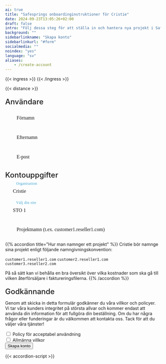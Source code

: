 ```yaml
---
ai: true
title: "Safesprings onboardinginstruktioner för Cristie"
date: 2024-09-23T13:05:26+02:00
draft: false
intro: "Följ dessa steg för att ställa in och hantera nya projekt i Safesprings S3-tjänst. Korrekt namngivning av projekt och hantering av autentiseringsuppgifter säkerställer smidig fakturering och enkelt samarbete med återförsäljare."
background: ""
sidebarlinkname: "Skapa konto"
sidebarlinkurl: "#form"
socialmedia: ""
noindex: "yes"
language: "sv"
aliases:
    - /create-account
---
```

<link rel="stylesheet" href="https://cdn.jsdelivr.net/npm/@material/checkbox/dist/mdc.checkbox.min.css">
<link rel="stylesheet" href="https://cdn.jsdelivr.net/npm/@material/form-field/dist/mdc.form-field.min.css">
<link rel="stylesheet" href="https://cdn.jsdelivr.net/npm/@material/button/dist/mdc.button.min.css">

{{< ingress >}}
{{< /ingress >}}

{{< distance >}}

<style>
    /* Formulärcontainer */
    form {
        width: min(100%, 500px);
    }

    /* Rubriker */
    h2 {
        font-size: 1.5rem;
        font-weight: 500;
        margin-top: 20px;
        margin-bottom: 10px;
    }

    /* Textfält och andra inputfält */
    .form-field {
        position: relative;
        margin-bottom: 15px;
    }

    .form-field label {
        position: absolute;
        top: 50%;
        transform: translateY(-50%);
        left: 25px;
        pointer-events: none;
        font-size: 16px;
        font-weight: 400;
        transition: all 0.2s ease;
        background-color: transparent;
        padding: 0 8px;
        margin: 0 -8px;
        font-family: 'Montserrat';
        line-height: 16px;
        color: var(--middle-blue-color);
    }

    .form-field input[type="text"],
    .form-field input[type="email"],
    .form-field input[type="tel"],
    .form-field select {
        width: 100%;
        line-height: 16px;
        padding: 10px;
        border: solid 0.5px var(--main-color);
        border-radius: 100px;
        box-sizing: border-box;
        font-size: 16px;
        color: var(--main-color);
        padding: 15px 25px;
        background-color: transparent;
        font-family: 'Montserrat';

    }

    .form-field input[type="text"]:focus,
    .form-field input[type="email"]:focus,
    .form-field input[type="tel"]:focus,
    .form-field select:focus {
        outline: none;
        box-shadow: none;
        border: solid 0.5px var(--main-color) !important;       
    }

    .form-field input[type="text"]:valid ~ label,
    .form-field input[type="email"]:valid ~ label,
    .form-field input[type="tel"]:valid ~ label,
    .form-field select:valid ~ label {
        transform: translateY(-205%);
        -webkit-transform: translateY(-205%);
        color: #3C9BCD;
        font: 400 12px/16px 'Hind';
        letter-spacing: 0.5px;
        background-color: #fafefe;
        border-radius: 100px;
    }


    .form-field input[type="text"]:focus ~ label,
    .form-field input[type="email"]:focus ~ label,
    .form-field input[type="tel"]:focus ~ label,
    .form-field select:focus ~ label {
        transform: translateY(-205%);
        -webkit-transform: translateY(-205%);
        color: #3C9BCD;
        font: 400 12px/16px 'Hind';
        letter-spacing: 0.5px;
        background-color: #fafefe;
        border-radius: 100px;
    }

    .form-field.invalid.has-content input {
        border-color: red;
    }

    .form-field.invalid.has-content label {
        transform: translateY(-205%);
        -webkit-transform: translateY(-205%);
        color: red;
        font: 400 12px/16px 'Hind';
        letter-spacing: 0.5px;
        background-color: #fafefe;
        border-radius: 100px;
    }


    select {
        appearance: none;
        -webkit-appearance: none;
        -moz-appearance: none;
    }

    .selection-icon {
        position: absolute;
        right: 11px;
        top: 8px;
        padding: 10px 9px 6px 9px;
        border-radius: 100px;
        background-color: var(--cloud-blue-color);
        color: var(--middle-blue-color);
        z-index: -2;
    }

    /* Checkboxar */
    .form-field label {
        display: block;
        margin-bottom: 10px;
    }

    .form-field input[type="checkbox"] {
        margin-right: 10px;
        transform: translateY(2px);
    }

    .form-field.has-content label {
        color: #3C9BCD;
        font: 400 12px/16px 'Hind';
        letter-spacing: 0.5px;
        background-color: #fafefe;
    }

    .form-field.has-content.invalid label {
        color: red;
        font: 400 12px/16px 'Hind';
        letter-spacing: 0.5px;
        background-color: #fafefe;
    }

</style>

<form id="up-form" name="form_9549u6488cf25775f4e62b6d09de546b45f5f" action="https://power.upsales.com/api/external/formSubmit" method="POST">
    <h2 id="form">Användare</h2>
    <p></p>
    <div class="column-two">
        <div class="form-field">
            <input type="text" id="firstname" name="Contact.firstname" required>
            <label for="name"><i class="fas fa-user"></i>&nbsp;&nbsp;&nbsp;Förnamn</label>
        </div>
        <div class="form-field">
            <input type="text" id="lastname" name="Contact.lastname" required>
            <label for="name"><i class="fas fa-user"></i>&nbsp;&nbsp;&nbsp;Efternamn</label>
        </div>
    </div>
    <div class="form-field">
        <input maxlength="512" type="email" placeholder="" pattern="^[a-zA-Z0-9.!#$%&amp;’*+\/=?^_`{|}~-]+@[a-zA-Z0-9-]+(?:\.[a-zA-Z0-9-]+){1,}$" title="Ange en giltig e-postadress" id="up-email-input" autocomplete="off" name="Contact.email" required="required">
        <label for="email"><i class="fas fa-envelope"></i>&nbsp;&nbsp;&nbsp;E-post</label>
    </div>
    <h2>Kontouppgifter</h2>
    <p></p>
    <div class="form-field">
        <input maxlength="512" type="text" placeholder="" id="up-client-name-input" name="Client.name" required="required" value="Cristie">
        <label for="organization"><i class="fas fa-briefcase"></i>&nbsp;&nbsp;&nbsp;Organisation</label>
    </div>
    <div class="form-field">
        <select id="site" name="Extra.1683706744635" required>
            <optgroup label="Publikt moln">
                <option value="STO 1">STO 1</option>
                <option value="STO 2">STO 2</option>
                <option value="OSL 1">OSL 1</option>
            </optgroup>
        </select>
        <label for="site"><i class="fas fa-cloud-check"></i>&nbsp;&nbsp;&nbsp;Välj din site</label><i class="fas fa-angle-down selection-icon"></i>
    </div>
    <div class="form-field">
        <input type="text" id="project" name="Extra.1683706799384" required placeholder="">
        <label for="project"><i class="fas fa-input-text"></i>&nbsp;&nbsp;&nbsp;Projektnamn (t.ex. customer1.reseller1.com)</label>
    </div>
{{% accordion title="Hur man namnger ett projekt" %}}
Cristie bör namnge sina projekt enligt följande namngivningskonvention:

`customer1.reseller1.com`
`customer2.reseller1.com`
`customer3.reseller2.com`

På så sätt kan vi behålla en bra översikt över vilka kostnader som ska gå till vilken återförsäljare i faktureringsfilerna.
{{% /accordion %}}
<h2>Godkännande</h2>
    <p>Genom att skicka in detta formulär godkänner du våra villkor och policyer. Vi tar våra kunders integritet på största allvar och kommer endast att använda din information för att fullgöra din beställning. Om du har några frågor eller funderingar är du välkommen att kontakta oss. Tack för att du väljer våra tjänster!</p>
    <div class="inputGroup">
        <input type="checkbox" name="accept-usage" id="accept-usage" required>
        <label for="accept-usage">
            Policy för acceptabel användning <a class="label-link" href="/documents/safespring-acceptable_use_policy.pdf" target="_blank"><i class="fa-solid fa-arrow-up-right-from-square"></i></a>
        </label>
    </div>
    <div class="inputGroup">
        <input type="checkbox" name="singleOptIn.qptjh8v9er" id="accept-terms" required>
        <label for="accept-terms"> 
        Allmänna villkor <a class="label-link" href="/documents/safespring-general_terms _and_conditions.pdf" target="_blank"><i class="fa-solid fa-arrow-up-right-from-square"></i></a>
    </label>
    </div>
    <!-- REQUIRED FIELDS -->
    <input type="hidden" name="formCid" value="9549">
    <input type="hidden" name="formId" value="9549u9137f829b062435d86812dd1f90c13f8">
    <input type="hidden" name="isFrame" value="false">
    <input type="text" value="" name="validation" style="display: none;">
    <!-- END OF REQUIRED FIELDS -->
    <button class="button pt-1 pb-1 mt-2 submit-button" id="checkBtn" type="submit">Skapa konto</button>
</form>
<script type="text/javascript">
    $(document).ready(function() {
        $('#checkBtn').click(function() {
            checked = $("input[type=checkbox]:checked").length;
            if (!checked) {
                alert("You must accept our terms our conditions");
                return false;
            }
        });
    });
</script>
<script>
    document.addEventListener("DOMContentLoaded", function(){
        const ids = ["#up-email-input", "#billing", "#gatekeeper-email"];
        ids.forEach(id => {
            const element = document.querySelector(id);
            if (element) {
                element.addEventListener("input", function (event) {
                    var emailField = event.target;
                    if (emailField.checkValidity()) {
                        emailField.parentElement.classList.remove("invalid");
                    } else {
                        emailField.parentElement.classList.add("invalid");
                    }
                    if (emailField.value) {
                        emailField.parentElement.classList.add("has-content");
                    } else {
                        emailField.parentElement.classList.remove("has-content");
                    }
                });
            }
        });
    });
</script>
{{< accordion-script >}}